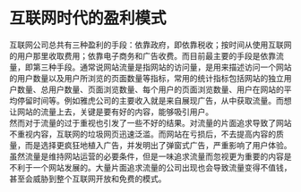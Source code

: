 # 互联网时代的盈利模式
   互联网公司总共有三种盈利的手段：依靠政府，即依靠税收；按时间从使用互联网的用户那里收取费用；依靠电子商务和广告收费。而目前最主要的手段是依靠流量，即第三种手段。通常说网站流量是指网站的访问量，是用来描述访问一个网站的用户数量以及用户所浏览的页面数量等指标，常用的统计指标包括网站的独立用户数量、总用户数量、页面浏览数量、每个用户的页面浏览数量、用户在网站的平均停留时间等。例如雅虎公司的主要收入就是来自展现广告，从中获取流量。而想让网站的流量上去，关键是要有好的内容，能够吸引用户。  
   然而对于流量的过于重视也引发了一些不好的结果。对流量的片面追求导致了网站不重视内容，互联网的垃圾网页迅速泛滥。而网站在亏损后，不去提高内容的质量，而是选择更疯狂地植入广告，并发明出了弹窗式广告，严重影响了用户体验。  
   虽然流量是维持网站运营的必要条件，但是一味追求流量而忽视更为重要的内容是不利于一个网站发展的。大量片面追求流量的公司出现也会导致流量变得不值钱，甚至会威胁到整个互联网开放和免费的模式。
